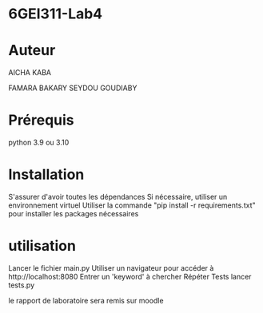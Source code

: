 # 6GEI311-Lab4

# Auteur 
AICHA KABA 

FAMARA BAKARY SEYDOU GOUDIABY

# Prérequis
python 3.9 ou 3.10

# Installation 

S'assurer d'avoir toutes les dépendances
Si nécessaire, utiliser un environnement virtuel
Utiliser la commande "pip install -r requirements.txt" pour installer les packages nécessaires

# utilisation
Lancer le fichier main.py
Utiliser un navigateur pour accéder à http://localhost:8080
Entrer un 'keyword' à chercher
Répéter
 Tests 
 lancer tests.py
 
 le rapport de laboratoire sera remis sur moodle 
